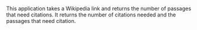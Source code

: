 This application takes a Wikipedia link and returns the number of passages that need citations. It returns the number of citations needed and the passages that need citation.

